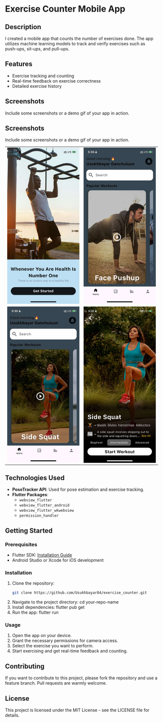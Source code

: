 # Exercise Counter Mobile App

## Description

I created a mobile app that counts the number of exercises done. The app utilizes machine learning models to track and verify exercises such as push-ups, sit-ups, and pull-ups.

## Features

- Exercise tracking and counting
- Real-time feedback on exercise correctness
- Detailed exercise history

## Screenshots
Include some screenshots or a demo gif of your app in action.
## Screenshots
Include some screenshots or a demo gif of your app in action.

<table>
  <tr>
    <td><img src="https://github.com/Usukhbayar04/exercise_counter/blob/main/assets/sc4.jpg" alt="Screenshot 1" width="300"/></td>
    <td><img src="https://github.com/Usukhbayar04/exercise_counter/blob/main/assets/sc1.jpg" alt="Screenshot 2" width="300"/></td>
  </tr>
  <tr>
    <td><img src="https://github.com/Usukhbayar04/exercise_counter/blob/main/assets/sc2.jpg" alt="Screenshot 3" width="300"/></td>
    <td><img src="https://github.com/Usukhbayar04/exercise_counter/blob/main/assets/sc3.jpg" alt="Screenshot 4" width="300"/></td>
  </tr>
</table>

## Technologies Used

- **PoseTracker API**: Used for pose estimation and exercise tracking.
- **Flutter Packages**:
  - `webview_flutter`
  - `webview_flutter_android`
  - `webview_flutter_wkwebview`
  - `permission_handler`

## Getting Started

### Prerequisites

- Flutter SDK: [Installation Guide](https://flutter.dev/docs/get-started/install)
- Android Studio or Xcode for iOS development

### Installation

1. Clone the repository:
   ```bash
   git clone https://github.com/Usukhbayar04/exercise_counter.git
2. Navigate to the project directory:
   cd your-repo-name
3. Install dependencies:
   flutter pub get
4. Run the app:
   flutter run
   
### Usage
1. Open the app on your device.
2. Grant the necessary permissions for camera access.
3. Select the exercise you want to perform.
4. Start exercising and get real-time feedback and counting.

## Contributing
If you want to contribute to this project, please fork the repository and use a feature branch. Pull requests are warmly welcome.

## License
This project is licensed under the MIT License - see the LICENSE file for details.

